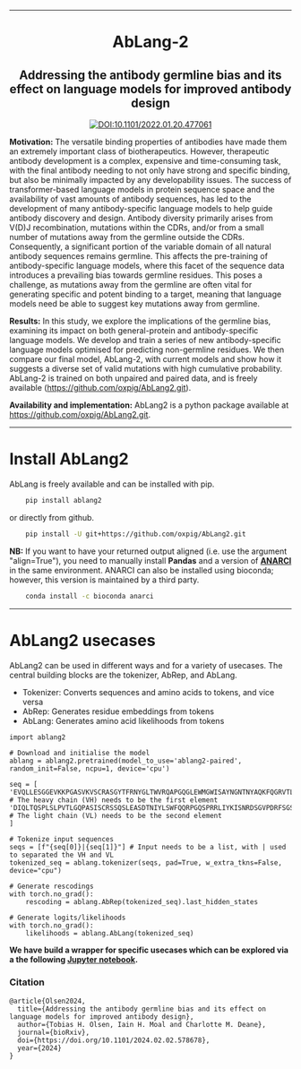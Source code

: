 
---

<div align="center">    
 
# AbLang-2 
## Addressing the antibody germline bias and its effect on language models for improved antibody design 
    
[![DOI:10.1101/2022.01.20.477061](http://img.shields.io/badge/DOI-10.1101/2022.01.20.477061-B31B1B.svg)](https://doi.org/10.1101/2024.02.02.578678)

</div> 

**Motivation:** The versatile binding properties of antibodies have made them an extremely important class of biotherapeutics. However, therapeutic antibody development is a complex, expensive and time-consuming task, with the final antibody needing to not only have strong and specific binding, but also be minimally impacted by any developability issues. The success of transformer-based language models in protein sequence space and the availability of vast amounts of antibody sequences, has led to the development of many antibody-specific language models to help guide antibody discovery and design. Antibody diversity primarily arises from V(D)J recombination, mutations within the CDRs, and/or from a small number of mutations away from the germline outside the CDRs. Consequently, a significant portion of the variable domain of all natural antibody sequences remains germline. This affects the pre-training of antibody-specific language models, where this facet of the sequence data introduces a prevailing bias towards germline residues. This poses a challenge, as mutations away from the germline are often vital for generating specific and potent binding to a target, meaning that language models need be able to suggest key mutations away from germline.

**Results:** In this study, we explore the implications of the germline bias, examining its impact on both general-protein and antibody-specific language models. We develop and train a series of new antibody-specific language models optimised for predicting non-germline residues. We then compare our final model, AbLang-2, with current models and show how it suggests a diverse set of valid mutations with high cumulative probability. AbLang-2 is trained on both unpaired and paired data, and is freely available (https://github.com/oxpig/AbLang2.git).

**Availability and implementation:** AbLang2 is a python package available at https://github.com/oxpig/AbLang2.git.



-----------

# Install AbLang2

AbLang is freely available and can be installed with pip.

~~~.sh
    pip install ablang2
~~~

or directly from github.

~~~.sh
    pip install -U git+https://github.com/oxpig/AbLang2.git
~~~

**NB:** If you want to have your returned output aligned (i.e. use the argument "align=True"), you need to manually install **Pandas** and a version of **[ANARCI](https://github.com/oxpig/ANARCI)** in the same environment. ANARCI can also be installed using bioconda; however, this version is maintained by a third party.

~~~.sh
    conda install -c bioconda anarci
~~~


----------

# AbLang2 usecases

   
AbLang2 can be used in different ways and for a variety of usecases. The central building blocks are the tokenizer, AbRep, and AbLang.
    
- Tokenizer: Converts sequences and amino acids to tokens, and vice versa
- AbRep: Generates residue embeddings from tokens
- AbLang: Generates amino acid likelihoods from tokens
    
```{r, engine='python', count_lines}
import ablang2

# Download and initialise the model
ablang = ablang2.pretrained(model_to_use='ablang2-paired', random_init=False, ncpu=1, device='cpu')

seq = [
'EVQLLESGGEVKKPGASVKVSCRASGYTFRNYGLTWVRQAPGQGLEWMGWISAYNGNTNYAQKFQGRVTLTTDTSTSTAYMELRSLRSDDTAVYFCARDVPGHGAAFMDVWGTGTTVTVSS', # The heavy chain (VH) needs to be the first element
'DIQLTQSPLSLPVTLGQPASISCRSSQSLEASDTNIYLSWFQQRPGQSPRRLIYKISNRDSGVPDRFSGSGSGTHFTLRISRVEADDVAVYYCMQGTHWPPAFGQGTKVDIK' # The light chain (VL) needs to be the second element
]

# Tokenize input sequences
seqs = [f"{seq[0]}|{seq[1]}"] # Input needs to be a list, with | used to separated the VH and VL 
tokenized_seq = ablang.tokenizer(seqs, pad=True, w_extra_tkns=False, device="cpu")
        
# Generate rescodings
with torch.no_grad():
    rescoding = ablang.AbRep(tokenized_seq).last_hidden_states

# Generate logits/likelihoods
with torch.no_grad():
    likelihoods = ablang.AbLang(tokenized_seq)
```
    
**We have build a wrapper for specific usecases which can be explored via a the following [Jupyter notebook](https://github.com/oxpig/AbLang2/blob/main/notebooks/pretrained_module.ipynb).**



### Citation   
```
@article{Olsen2024,
  title={Addressing the antibody germline bias and its effect on language models for improved antibody design},
  author={Tobias H. Olsen, Iain H. Moal and Charlotte M. Deane},
  journal={bioRxiv},
  doi={https://doi.org/10.1101/2024.02.02.578678},
  year={2024}
}